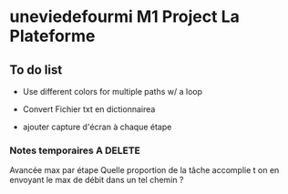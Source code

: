 # uneviedefourmi M1 Project La Plateforme



## To do list

- Use different colors for multiple paths w/ a loop

- Convert Fichier txt en dictionnairea

- ajouter capture d'écran à chaque étape


### Notes temporaires A DELETE
Avancée max par étape
Quelle proportion de la tâche accomplie t on en envoyant le max de débit dans un tel chemin ?

